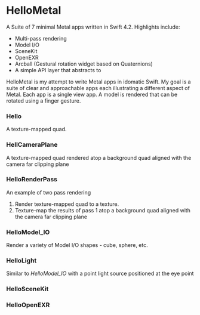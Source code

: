 # HelloMetal

A Suite of 7 minimal Metal apps written in Swift 4.2. Highlights include:
- Multi-pass rendering
- Model I/O
- SceneKit
- OpenEXR
- Arcball (Gestural rotation widget based on Quaternions)
- A simple API layer that abstracts to 

HelloMetal is my attempt to write Metal apps in idomatic Swift. My goal is a suite of clear and approachable apps 
each illustrating a different aspect of Metal. Each app is a single view app. A model is rendered that can be rotated
using a finger gesture.

### Hello
A texture-mapped quad.

### HellCameraPlane
A texture-mapped quad rendered atop a background quad aligned with the camera far clipping plane

### HelloRenderPass
An example of two pass rendering
1. Render texture-mapped quad to a texture.
2. Texture-map the results of pass 1 atop a background quad aligned with the camera far clipping plane

### HelloModel_IO
Render a variety of Model I/O shapes - cube, sphere, etc.

### HelloLight
Similar to *HelloModel_IO* with a point light source positioned at the eye point

### HelloSceneKit

### HelloOpenEXR





